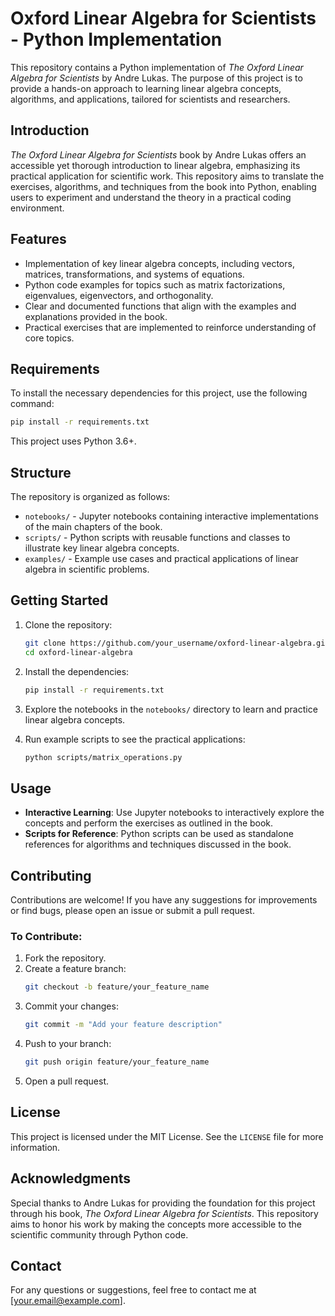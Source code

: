 # Oxford Linear Algebra for Scientists - Python Implementation

This repository contains a Python implementation of _The Oxford Linear Algebra for Scientists_ by Andre Lukas. The purpose of this project is to provide a hands-on approach to learning linear algebra concepts, algorithms, and applications, tailored for scientists and researchers.

## Introduction

_The Oxford Linear Algebra for Scientists_ book by Andre Lukas offers an accessible yet thorough introduction to linear algebra, emphasizing its practical application for scientific work. This repository aims to translate the exercises, algorithms, and techniques from the book into Python, enabling users to experiment and understand the theory in a practical coding environment.

## Features

- Implementation of key linear algebra concepts, including vectors, matrices, transformations, and systems of equations.
- Python code examples for topics such as matrix factorizations, eigenvalues, eigenvectors, and orthogonality.
- Clear and documented functions that align with the examples and explanations provided in the book.
- Practical exercises that are implemented to reinforce understanding of core topics.

## Requirements

To install the necessary dependencies for this project, use the following command:

```sh
pip install -r requirements.txt
```

This project uses Python 3.6+.

## Structure

The repository is organized as follows:

- `notebooks/` - Jupyter notebooks containing interactive implementations of the main chapters of the book.
- `scripts/` - Python scripts with reusable functions and classes to illustrate key linear algebra concepts.
- `examples/` - Example use cases and practical applications of linear algebra in scientific problems.

## Getting Started

1. Clone the repository:

   ```sh
   git clone https://github.com/your_username/oxford-linear-algebra.git
   cd oxford-linear-algebra
   ```

2. Install the dependencies:

   ```sh
   pip install -r requirements.txt
   ```

3. Explore the notebooks in the `notebooks/` directory to learn and practice linear algebra concepts.

4. Run example scripts to see the practical applications:

   ```sh
   python scripts/matrix_operations.py
   ```

## Usage

- **Interactive Learning**: Use Jupyter notebooks to interactively explore the concepts and perform the exercises as outlined in the book.
- **Scripts for Reference**: Python scripts can be used as standalone references for algorithms and techniques discussed in the book.

## Contributing

Contributions are welcome! If you have any suggestions for improvements or find bugs, please open an issue or submit a pull request.

### To Contribute:

1. Fork the repository.
2. Create a feature branch:
   ```sh
   git checkout -b feature/your_feature_name
   ```
3. Commit your changes:
   ```sh
   git commit -m "Add your feature description"
   ```
4. Push to your branch:
   ```sh
   git push origin feature/your_feature_name
   ```
5. Open a pull request.

## License

This project is licensed under the MIT License. See the `LICENSE` file for more information.

## Acknowledgments

Special thanks to Andre Lukas for providing the foundation for this project through his book, _The Oxford Linear Algebra for Scientists_. This repository aims to honor his work by making the concepts more accessible to the scientific community through Python code.

## Contact

For any questions or suggestions, feel free to contact me at [your.email@example.com].
